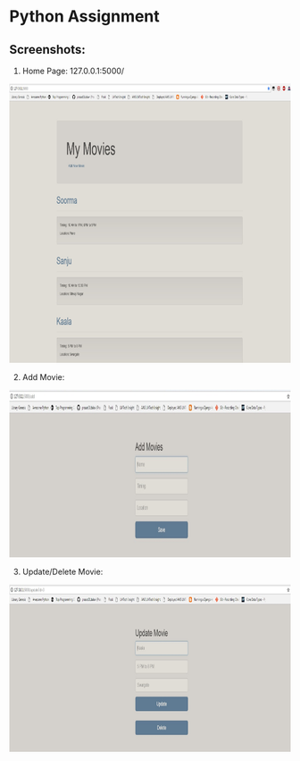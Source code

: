 # Python Assignment

## Screenshots:
1. Home Page: 127.0.0.1:5000/
 <p align="center">
  <img src="home.jpg" width=800 height=500>
 </p>
 
2. Add Movie:
<p align="center">
  <img src="add.jpg" width=800 height=300>
</p> 
 
3. Update/Delete Movie:
<p align="center">
 <img src="update_delete.jpg" width=800 height=300>
</p> 

